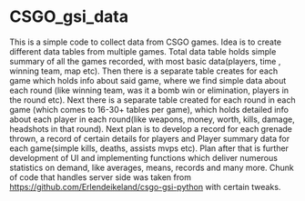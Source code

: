 # CSGO_gsi_data
This is a simple code to collect data from CSGO games. Idea is to create different data tables from multiple games. Total data table holds simple summary of
all the games recorded, with most basic data(players, time , winning team, map etc). Then there is a separate table creates for each game which holds info about said game, where we find simple data 
about each round (like winning team, was it a bomb win or elimination, players in the round etc). Next there is a separate table created for each round in each game
(which comes to 16-30+ tables per game), which holds detailed info about each player in each round(like weapons, money, worth, kills, damage, headshots in that round).
Next plan is to develop a record for each grenade thrown, a record of certain details for players and  Player summary data for each game(simple kills, deaths,
assists mvps etc). Plan after that is further development of UI and implementing functions which deliver numerous statistics on demand, like averages, means, records and 
many more. 
Chunk of code that handles server side was taken from https://github.com/Erlendeikeland/csgo-gsi-python with certain tweaks. 
